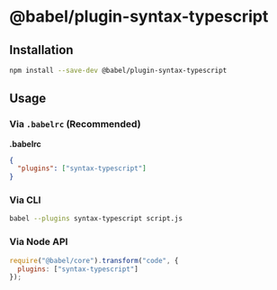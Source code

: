 # @babel/plugin-syntax-typescript

## Installation

```sh
npm install --save-dev @babel/plugin-syntax-typescript
```

## Usage

### Via `.babelrc` (Recommended)

**.babelrc**

```json
{
  "plugins": ["syntax-typescript"]
}
```

### Via CLI

```sh
babel --plugins syntax-typescript script.js
```

### Via Node API

```javascript
require("@babel/core").transform("code", {
  plugins: ["syntax-typescript"]
});
```
